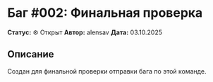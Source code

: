 # Баг #002: Финальная проверка

**Статус:** ⚙️ Открыт
**Автор:** alensav
**Дата:** 03.10.2025

## Описание
Создан для финальной проверки отправки бага по этой команде.
